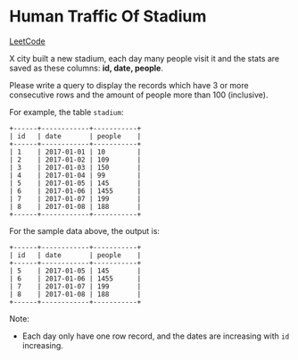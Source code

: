 # Human Traffic Of Stadium
[LeetCode](https://leetcode.com/problems/human-traffic-of-stadium/)

X city built a new stadium, each day many people visit it and the stats are saved as these columns: **id, date, people**.

Please write a query to display the records which have 3 or more consecutive rows and the amount of people more than 100 (inclusive).

For example, the table `stadium`:
```
+------+------------+-----------+
| id   | date       | people    |
+------+------------+-----------+
| 1    | 2017-01-01 | 10        |
| 2    | 2017-01-02 | 109       |
| 3    | 2017-01-03 | 150       |
| 4    | 2017-01-04 | 99        |
| 5    | 2017-01-05 | 145       |
| 6    | 2017-01-06 | 1455      |
| 7    | 2017-01-07 | 199       |
| 8    | 2017-01-08 | 188       |
+------+------------+-----------+
```

For the sample data above, the output is:
```
+------+------------+-----------+
| id   | date       | people    |
+------+------------+-----------+
| 5    | 2017-01-05 | 145       |
| 6    | 2017-01-06 | 1455      |
| 7    | 2017-01-07 | 199       |
| 8    | 2017-01-08 | 188       |
+------+------------+-----------+
```

Note:
- Each day only have one row record, and the dates are increasing with `id` increasing.
